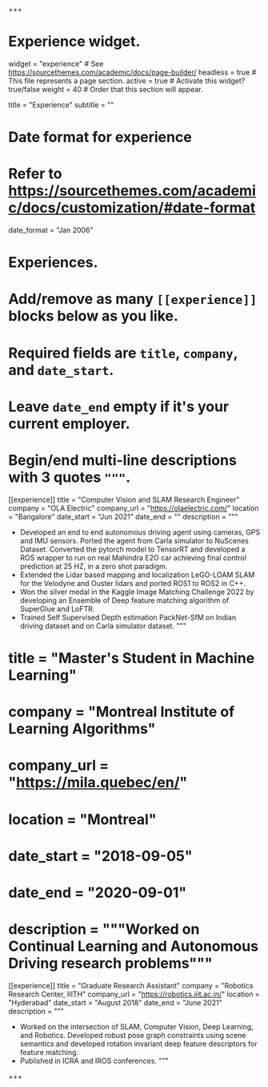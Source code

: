 +++
# Experience widget.
widget = "experience"  # See https://sourcethemes.com/academic/docs/page-builder/
headless = true  # This file represents a page section.
active = true  # Activate this widget? true/false
weight = 40  # Order that this section will appear.

title = "Experience"
subtitle = ""

# Date format for experience
#   Refer to https://sourcethemes.com/academic/docs/customization/#date-format
date_format = "Jan 2006"

# Experiences.
#   Add/remove as many `[[experience]]` blocks below as you like.
#   Required fields are `title`, `company`, and `date_start`.
#   Leave `date_end` empty if it's your current employer.
#   Begin/end multi-line descriptions with 3 quotes `"""`.
[[experience]]
  title = "Computer Vision and SLAM Research Engineer"
  company = "OLA Electric"
  company_url = "https://olaelectric.com/"
  location = "Bangalore"
  date_start = "Jun 2021"
  date_end = ""
  description = """
  * Developed an end to end autonomous driving agent using cameras, GPS and IMU sensors. Ported the agent from Carla simulator to NuScenes Dataset. Converted the pytorch model to TensorRT and developed a ROS wrapper to run on real Mahindra E2O car achieving final control prediction at 25 HZ, in a zero shot paradigm.
  * Extended the Lidar based mapping and localization LeGO-LOAM SLAM for the Velodyne and Ouster lidars and ported ROS1 to ROS2 in C++. 
  * Won the silver medal in the Kaggle Image Matching Challenge 2022 by developing an Ensemble of Deep feature matching algorithm of SuperGlue and LoFTR.
  * Trained Self Supervised Depth estimation PackNet-SfM on Indian driving dataset and on Carla simulator dataset.
  """

<!-- #[[experience]] -->
#  title = "Master's Student in Machine Learning"
#  company = "Montreal Institute of Learning Algorithms"
#  company_url = "https://mila.quebec/en/"
#  location = "Montreal"
#  date_start = "2018-09-05"
#  date_end = "2020-09-01"
#  description = """Worked on Continual Learning and Autonomous Driving research problems"""

[[experience]]
  title = "Graduate Research Assistant"
  company = "Robotics Research Center, IIITH"
  company_url = "https://robotics.iiit.ac.in/"
  location = "Hyderabad"
  date_start = "August 2018"
  date_end = "June 2021"
  description = """
  * Worked on the intersection of SLAM, Computer Vision, Deep Learning, and Robotics. Developed robust pose graph constraints using scene semantics and developed rotation invariant deep feature descriptors for feature matching.
  * Published in ICRA and IROS conferences.
  """

<!-- [[experience]]
  title = "Software Developer"
  company = "Microsoft"
  company_url = "https://www.microsoft.com/en-in/"
  location = "Hyderabad"
  date_start = "2016-06-01"
  date_end = "2017-02-01"
  description = """
  * Built prediction and summarisation modules for employee performance feedback using deep learning and NLP
  * Organised workshops on 'Machine Learning Fundamentals' for Microsoft employees.""" -->

<!-- [[experience]]
  title = "Computer Vision Intern"
  company = "Nayi Disha Studios"
  company_url = "http://nayidishastudios.com/"
  location = "Hyderabad"
  date_start = "2016-01-10"
  date_end = "2016-03-01"
  description = "Developed a camera-based tracking system for gestures and actions to replace Lidar for interactive gameplay-based primary-school education platform."

[[experience]]
  title = "Software Developer Intern"
  company = "Microsoft"
  company_url = "https://www.microsoft.com/en-in/"
  location = "Hyderabad"
  date_start = "2014-06-01"
  date_end = "2014-08-01"
  description = ""

[[experience]]
  title = "Computer Graphics Intern"
  company = "Freshmonk"
  company_url = "https://www.f6s.com/freshmonk1"
  location = "Hyderabad"
  date_start = "2013-10-01"
  date_end = "2013-12-01"
  description = "Automated the process that takes in a client uploaded image to be printed on tshirts, and provides the different color stencils for screen-printing" -->

+++
